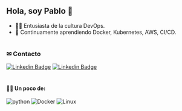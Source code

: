 ## Hola, soy Pablo 👋
- 👨‍💻 Entusiasta de la cultura DevOps.
- 🌱 Continuamente aprendiendo Docker, Kubernetes, AWS, CI/CD.

<h1 align="center"></h1>

### ✉ Contacto 

[![Linkedin Badge](https://img.shields.io/badge/-LinkedIn-blue?style=for-the-badge&logo=Linkedin&logoColor=white&link=https://www.linkedin.com/in/pablo-díaz-echeveste/)](https://www.linkedin.com/in/pablo-díaz-echeveste/)
[![Linkedin Badge](https://img.shields.io/badge/gmail-blue?style=for-the-badge&logo=gmail&logoColor=red&link=mailto:diazechevestepablo@gmail.com)](mailto:diazechevestepablo@gmail.com)

<h1 align="center"></h1>

#### 🐱‍👤 Un poco de:
![python](https://img.shields.io/badge/python-3776AB?logo=python&logoColor=white&style=for-the-badge)
![Docker](https://img.shields.io/badge/docker-2496ED?logo=docker&logoColor=white&style=for-the-badge)
![Linux](https://img.shields.io/badge/linux-0078D6?logo=linux&logoColor=white&style=for-the-badge)

